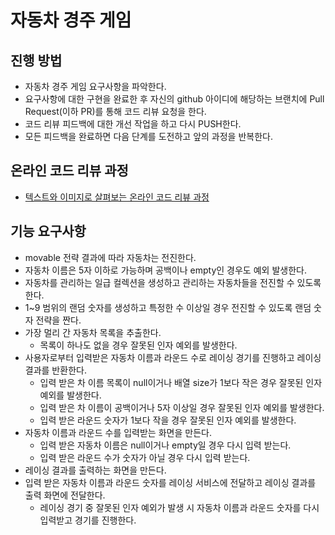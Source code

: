 # 자동차 경주 게임
## 진행 방법
* 자동차 경주 게임 요구사항을 파악한다.
* 요구사항에 대한 구현을 완료한 후 자신의 github 아이디에 해당하는 브랜치에 Pull Request(이하 PR)를 통해 코드 리뷰 요청을 한다.
* 코드 리뷰 피드백에 대한 개선 작업을 하고 다시 PUSH한다.
* 모든 피드백을 완료하면 다음 단계를 도전하고 앞의 과정을 반복한다.

## 온라인 코드 리뷰 과정
* [텍스트와 이미지로 살펴보는 온라인 코드 리뷰 과정](https://github.com/next-step/nextstep-docs/tree/master/codereview)

## 기능 요구사항

* movable 전략 결과에 따라 자동차는 전진한다.
* 자동차 이름은 5자 이하로 가능하며 공백이나 empty인 경우도 예외 발생한다.
* 자동차를 관리하는 일급 컬렉션을 생성하고 관리하는 자동차들을 전진할 수 있도록 한다.
* 1~9 범위의 랜덤 숫자를 생성하고 특정한 수 이상일 경우 전진할 수 있도록 랜덤 숫자 전략을 짠다.
* 가장 멀리 간 자동차 목록을 추출한다.
    * 목록이 하나도 없을 경우 잘못된 인자 예외를 발생한다.
* 사용자로부터 입력받은 자동차 이름과 라운드 수로 레이싱 경기를 진행하고 레이싱결과를 반환한다.
    * 입력 받은 차 이름 목록이 null이거나 배열 size가 1보다 작은 경우 잘못된 인자 예외를 발생한다.
    * 입력 받은 차 이름이 공백이거나 5자 이상일 경우 잘못된 인자 예외를 발생한다.
    * 입력 받은 라운드 숫자가 1보다 작을 경우 잘못된 인자 예외를 발생한다.
* 자동차 이름과 라운드 수를 입력받는 화면을 만든다.
    * 입력 받은 자동차 이름은 null이거나 empty일 경우 다시 입력 받는다.
    * 입력 받은 라운드 수가 숫자가 아닐 경우 다시 입력 받는다.
* 레이싱 결과를 출력하는 화면을 만든다.
* 입력 받은 자동차 이름과 라운드 숫자를 레이싱 서비스에 전달하고 레이싱 결과를 출력 화면에 전달한다.
    * 레이싱 경기 중 잘못된 인자 예외가 발생 시 자동차 이름과 라운드 숫자를 다시 입력받고 경기를 진행한다.
